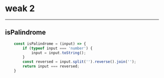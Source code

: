 # weak 2
---

## isPalindrome

````javascript
    const isPalindrome = (input) => {
        if (typeof input === 'number') {
            input = input.toString();
        }
        const reversed = input.split('').reverse().join('');
        return input === reversed;
    }
````
